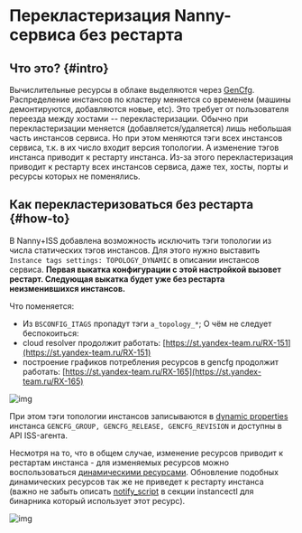 # Перекластеризация Nanny-сервиса без рестарта

##  Что это? {#intro}
Вычислительные ресурсы в облаке выделяются через [GenCfg](https://gencfg.yandex-team.ru/). Распределение инстансов по кластеру меняется со временем (машины демонтируются, добавляются новые, etc). Это требует от пользователя переезда между хостами -- перекластеризации. Обычно при перекластеризации меняется (добавляется/удаляется) лишь небольшая часть инстансов сервиса. Но при этом меняются тэги всех инстансов сервиса, т.к. в их число входит версия топологии. А изменение тэгов инстанса приводит к рестарту инстанса. Из-за этого перекластеризация приводит к рестарту всех инстансов сервиса, даже тех, хосты, порты и ресурсы которых не поменялись.

##  Как перекластеризоваться без рестарта {#how-to}
В Nanny+ISS добавлена возможность исключить тэги топологии из числа статических тэгов инстансов. Для этого нужно выставить `Instance tags settings: TOPOLOGY_DYNAMIC` в описании инстансов сервиса. **Первая выкатка конфигурации с этой настройкой вызовет рестарт. Следующая выкатка будет уже без рестарта неизменившихся инстансов.**

Что поменяется:

* Из `BSCONFIG_ITAGS` пропадут тэги `a_topology_*`;
О чём не следует беспокоиться:
* cloud resolver продолжит работать: [https://st.yandex-team.ru/RX-151](https://st.yandex-team.ru/RX-151)
* построение графиков потребления ресурсов в gencfg продолжит работать: [https://st.yandex-team.ru/RX-165](https://st.yandex-team.ru/RX-165)

![img](https://jing.yandex-team.ru/files/sshipkov/2017-07-05_12-28-47.9fede64.png)

При этом тэги топологии инстансов записываются в [dynamic properties](https://st.yandex-team.ru/ISS-4382) инстанса `GENCFG_GROUP, GENCFG_RELEASE, GENCFG_REVISION` и доступны в API ISS-агента.

Несмотря на то, что в общем случае, изменение ресурсов приводит к рестартам инстанса - для изменяемых ресурсов можно воспользоваться [динамическими ресурсами](https://wiki.yandex-team.ru/iss3/specifications/configuration/resource/#dinamicheskijjresurs). Обновление подобных динамических ресурсов так же не приведет к рестарту инстанса (важно не забыть описать [notify_script](https://wiki.yandex-team.ru/jandekspoisk/sepe/instancectl/#notifyscript) в секции instancectl для бинарника который использует этот ресурс).

![img](https://jing.yandex-team.ru/files/sshipkov/Files__mail_search_prestable__Services__Home_2017-08-02_12-30-19.9d3da80.png)

